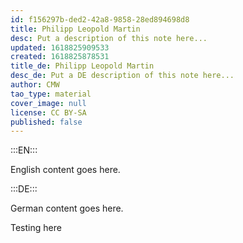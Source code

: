 ```yaml
---
id: f156297b-ded2-42a8-9858-28ed894698d8
title: Philipp Leopold Martin
desc: Put a description of this note here...
updated: 1618825909533
created: 1618825878531
title_de: Philipp Leopold Martin
desc_de: Put a DE description of this note here...
author: CMW
tao_type: material
cover_image: null
license: CC BY-SA
published: false
---
```


:::EN:::

English content goes here.

:::DE:::

German content goes here.

Testing here
